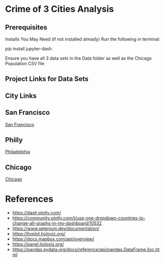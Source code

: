 # Crime of 3 Cities Analysis

## Prerequisites

Installs You May Need (if not installed already)
Run the following in terminal:

pip install jupyter-dash

Ensure you have all 3 data sets in the Data folder as well as the Chicago Population CSV file



## Project Links for Data Sets
## City Links
## San Francisco
[San Francisco](https://data.sfgov.org/Public-Safety/Police-Department-Incident-Reports-2018-to-Present/wg3w-h783)

## Philly
[Philadelphia](https://phl.carto.com/api/v2/sql?q=SELECT+*,+ST_Y(the_geom)+AS+lat,+ST_X(the_geom)+AS+lng+FROM+incidents_part1_part2&filename=incidents_part1_part2&format=csv&skipfields=cartodb_id)

## Chicago
[Chicago](https://data.cityofchicago.org/api/views/ijzp-q8t2/rows.csv?accessType=DOWNLOAD&amp;api_foundry=true)

# References
* https://dash.plotly.com/
* https://community.plotly.com/t/use-one-dropdown-countries-to-change-all-graphs-in-my-dashboard/10532
* https://www.selenium.dev/documentation/
* https://hvplot.holoviz.org/
* https://docs.mapbox.com/api/overview/
* https://panel.holoviz.org/
* https://pandas.pydata.org/docs/reference/api/pandas.DataFrame.iloc.html
